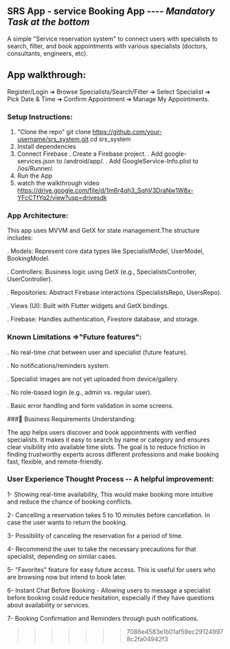 ## SRS App - service Booking App       ----       *Mandatory Task at the bottom*
A simple "Service reservation system" to connect users with specialists to search, filter, and book appointments with various specialists (doctors, consultants, engineers, etc).

## App walkthrough: 

Register/Login ➔ Browse Specialists/Search/Filter ➔ Select Specialist ➔ Pick Date & Time ➔
 Confirm Appointment ➔ Manage My Appointments.

### Setup Instructions: 

1. "Clone the repo"
   git clone https://github.com/your-username/srs_system.git
   cd srs_system
2. Install dependencies
3. Connect Firebase
  . Create a Firebase project.
  . Add google-services.json to /android/app/.
  . Add GoogleService-Info.plist to /ios/Runner/.
4. Run the App
5. watch the walkthrough video https://drive.google.com/file/d/1m6r4qh3_SqhV3DraNw1W8x-YFcCTfYq2/view?usp=drivesdk

### App Architecture: 

This app uses MVVM and GetX for state management.The structure includes:

. Models: Represent core data types like SpecialistModel, UserModel, BookingModel.

. Controllers: Business logic using GetX (e.g., SpecialistsController, UserController).

. Repositories: Abstract Firebase interactions (SpecialistsRepo, UsersRepo).

. Views (UI): Built with Flutter widgets and GetX bindings.

. Firebase: Handles authentication, Firestore database, and storage.

### Known Limitations =>"Future features":

. No real-time chat between user and specialist (future feature).

. No notifications/reminders system.

. Specialist images are not yet uploaded from device/gallery.

. No role-based login (e.g., admin vs. regular user).

. Basic error handling and form validation in some screens.

###📌 Business Requirements Understanding: 

The app helps users discover and book appointments with verified specialists. It makes it easy to search by name or category and ensures clear visibility into available time slots. The goal is to reduce friction in finding trustworthy experts across different professions and make booking fast, flexible, and remote-friendly.  

### User Experience Thought Process -- A helpful improvement:

1- Showing real-time availability, This would make booking more intuitive and reduce the chance of booking conflicts.

2- Cancelling a reservation takes 5 to 10 minutes before cancellation. In case the user wants to return the booking.

3- Possibility of canceling the reservation for a period of time.

4- Recommend the user to take the necessary precautions for that specialist, depending on similar cases.

5- "Favorites" feature for easy future access. This is useful for users who are browsing now but intend to book later.

6- Instant Chat Before Booking - Allowing users to message a specialist before booking  could reduce 
   hesitation, especially if they have questions about availability or services.

7- Booking Confirmation and Reminders through push notifications.









>>>>>>> 7086e4583e1b01af59ec291249978c2fa04942f3
